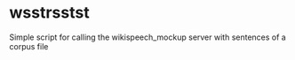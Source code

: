 # wsstrsstst
Simple script for calling the wikispeech_mockup server with sentences of a corpus file

